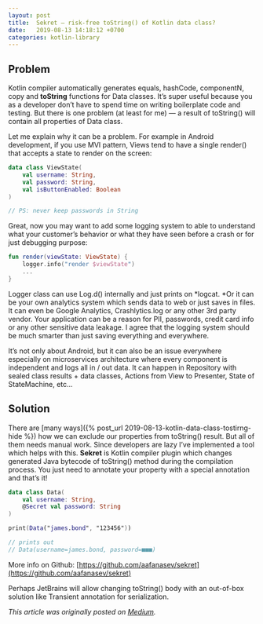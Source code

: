 ```yaml
---
layout: post
title:  Sekret — risk-free toString() of Kotlin data class?
date:   2019-08-13 14:18:12 +0700
categories: kotlin-library
---
```

## Problem

Kotlin compiler automatically generates equals, hashCode, componentN, copy and **toString** functions for Data classes. It’s super useful because you as a developer don’t have to spend time on writing boilerplate code and testing. But there is one problem (at least for me) — a result of toString() will contain all properties of Data class.

Let me explain why it can be a problem. For example in Android development, if you use MVI pattern, Views tend to have a single render() that accepts a state to render on the screen:

```kotlin
data class ViewState(
    val username: String,
    val password: String,
    val isButtonEnabled: Boolean
)

// PS: never keep passwords in String
```

Great, now you may want to add some logging system to able to understand what your customer’s behavior or what they have seen before a crash or for just debugging purpose:

```kotlin
fun render(viewState: ViewState) {
    logger.info("render $viewState")
    ...
}
```

Logger class can use Log.d() internally and just prints on *logcat. *Or it can be your own analytics system which sends data to web or just saves in files. It can even be Google Analytics, Crashlytics.log or any other 3rd party vendor. Your application can be a reason for PII, passwords, credit card info or any other sensitive data leakage. I agree that the logging system should be much smarter than just saving everything and everywhere.

It’s not only about Android, but it can also be an issue everywhere especially on microservices architecture where every component is independent and logs all in / out data. It can happen in Repository with sealed class results + data classes, Actions from View to Presenter, State of StateMachine, etc…

## Solution

There are [many ways]({% post_url 2019-08-13-kotlin-data-class-tostirng-hide %}) how we can exclude our properties from toString() result. But all of them needs manual work. Since developers are lazy I’ve implemented a tool which helps with this. **Sekret** is Kotlin compiler plugin which changes generated Java bytecode of toString() method during the compilation process. You just need to annotate your property with a special annotation and that’s it!

```kotlin
data class Data(
    val username: String,
    @Secret val password: String
)

print(Data("james.bond", "123456"))

// prints out
// Data(username=james.bond, password=■■■)
```

More info on Github: [https://github.com/aafanasev/sekret](https://github.com/aafanasev/sekret)

Perhaps JetBrains will allow changing toString() body with an out-of-box solution like Transient annotation for serialization.

*This article was originally posted on [Medium](https://medium.com/@jokuskay/how-to-exclude-properties-from-tostring-of-kotlin-data-classes-f8dc04b8c45e).*